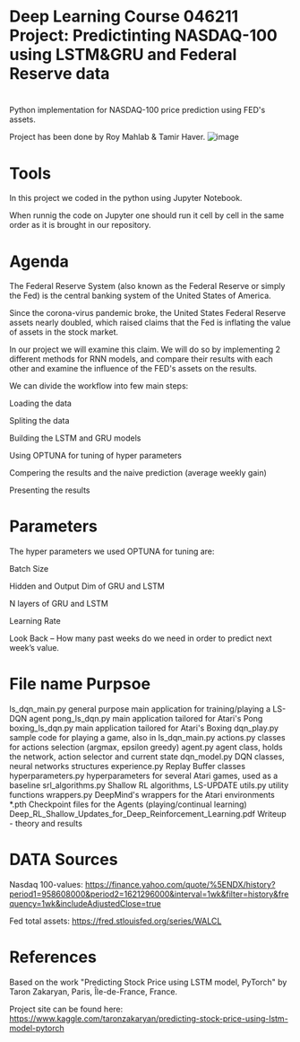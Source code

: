 # Deep Learning Course 046211 Project: Predictinting NASDAQ-100 using LSTM&GRU and Federal Reserve data
#
Python implementation for NASDAQ-100 price prediction using FED's assets.

Project has been done by Roy Mahlab & Tamir Haver.
![image](https://user-images.githubusercontent.com/66019798/123539089-ac170280-d740-11eb-8720-c61655529faa.png)


# Tools 

In this project we coded in the python using Jupyter Notebook.

When runnig the code on Jupyter one should run it cell by cell in the same order as it is brought in our repository.

# Agenda
The Federal Reserve System (also known as the Federal Reserve or simply the Fed) is the central banking system of the United States of America.

Since the corona-virus pandemic broke, the United States Federal Reserve 
assets nearly doubled, which raised claims that the Fed is inflating the value of assets in the stock market.

In our project we will examine this claim. We will do so by implementing 2 different methods for RNN models, and compare their results with
each other and examine the influence of the FED's assets on the results.

We can divide the workflow into few main steps:

Loading the data

Spliting the data

Building the LSTM and GRU models

Using OPTUNA for tuning of hyper parameters

Compering the results and the naive prediction (average weekly gain)

Presenting the results

# Parameters
The hyper parameters we used OPTUNA for tuning are:

Batch Size

Hidden and Output Dim of GRU and LSTM

N layers of GRU and LSTM

Learning Rate

Look Back – How many past weeks do we need in order to predict next week’s value.
# File name	Purpsoe
ls_dqn_main.py	general purpose main application for training/playing a LS-DQN agent
pong_ls_dqn.py	main application tailored for Atari's Pong
boxing_ls_dqn.py	main application tailored for Atari's Boxing
dqn_play.py	sample code for playing a game, also in ls_dqn_main.py
actions.py	classes for actions selection (argmax, epsilon greedy)
agent.py	agent class, holds the network, action selector and current state
dqn_model.py	DQN classes, neural networks structures
experience.py	Replay Buffer classes
hyperparameters.py	hyperparameters for several Atari games, used as a baseline
srl_algorithms.py	Shallow RL algorithms, LS-UPDATE
utils.py	utility functions
wrappers.py	DeepMind's wrappers for the Atari environments
*.pth	Checkpoint files for the Agents (playing/continual learning)
Deep_RL_Shallow_Updates_for_Deep_Reinforcement_Learning.pdf	Writeup - theory and results

# DATA Sources
Nasdaq 100-values:
https://finance.yahoo.com/quote/%5ENDX/history?period1=958608000&period2=1621296000&interval=1wk&filter=history&frequency=1wk&includeAdjustedClose=true

Fed total assets:
https://fred.stlouisfed.org/series/WALCL

# References
Based on the work "Predicting Stock Price using LSTM model, PyTorch" by Taron Zakaryan, Paris, Île-de-France, France.

Project site can be found here: https://www.kaggle.com/taronzakaryan/predicting-stock-price-using-lstm-model-pytorch
